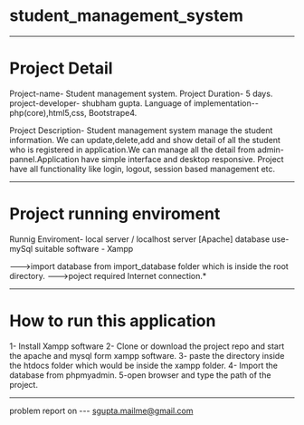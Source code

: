 # student_management_system
________________________________
# Project Detail
Project-name- Student management system.
Project Duration- 5 days.
project-developer- shubham gupta.
Language of implementation-- php(core),html5,css, Bootstrape4.

Project Description- Student management system manage the student information. We can update,delete,add and show detail of all the student who is registered in application.We can manage all the detail from admin-pannel.Application have simple interface and desktop responsive. Project have all functionality like login, logout, session based management etc.


___________________________________
# Project running enviroment
Runnig Enviroment- local server / localhost server [Apache]
database use- mySql
suitable software - Xampp

--->import database from import_database folder which is inside the root directory.
--->poject required Internet connection.*

_____________________________________
# How to run this application
1- Install Xampp software
2- Clone or download the project repo and start the apache and mysql form xampp software.
3- paste the directory inside the htdocs folder which would be inside the xampp folder.
4- Import the database from phpmyadmin.
5-open browser and type the path of the project.
__________________________________________

problem report on --- sgupta.mailme@gmail.com


